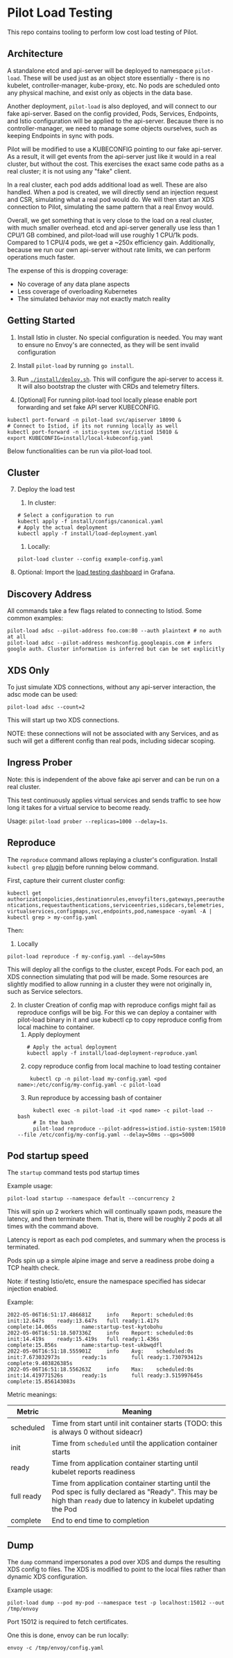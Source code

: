 # Pilot Load Testing

This repo contains tooling to perform low cost load testing of Pilot.

## Architecture

A standalone etcd and api-server will be deployed to namespace `pilot-load`. These will be used just as an object store
essentially - there is no kubelet, controller-manager, kube-proxy, etc. No pods are scheduled onto any physical machine, and
exist only as objects in the data base.

Another deployment, `pilot-load` is also deployed, and will connect to our fake api-server. Based on the config provided,
Pods, Services, Endpoints, and Istio configuration will be applied to the api-server. Because there is no controller-manager, we need
to manage some objects ourselves, such as keeping Endpoints in sync with pods.

Pilot will be modified to use a KUBECONFIG pointing to our fake api-server. As a result, it will get events from the api-server
just like it would in a real cluster, but without the cost. This exercises the exact same code paths as a real cluster; it is not using
any "fake" client.

In a real cluster, each pod adds additional load as well. These are also handled. When a pod is created, we will directly send
an injection request and CSR, simulating what a real pod would do. We will then start an XDS connection to Pilot, simulating the
same pattern that a real Envoy would.

Overall, we get something that is very close to the load on a real cluster, with much smaller overhead. etcd and api-server generally use
less than 1 CPU/1 GB combined, and pilot-load will use roughly 1 CPU/1k pods. Compared to 1 CPU/4 pods, we get a ~250x efficiency gain. Additionally,
because we run our own api-server without rate limits, we can perform operations much faster.

The expense of this is dropping coverage:
* No coverage of any data plane aspects
* Less coverage of overloading Kubernetes
* The simulated behavior may not exactly match reality

## Getting Started

1. Install Istio in cluster. No special configuration is needed. You may want to ensure no Envoy's are connected, as they will be sent invalid configuration

2. Install `pilot-load` by running `go install`.

3. Run [`./install/deploy.sh`](./install/deploy.sh). This will configure the api-server to access it. It will also bootstrap the cluster with CRDs and telemetry filters.

4. [Optional] For running pilot-load tool locally please enable port forwarding and set fake API server KUBECONFIG.  
```shell script
kubectl port-forward -n pilot-load svc/apiserver 18090 &
# Connect to Istiod, if its not running locally as well
kubectl port-forward -n istio-system svc/istiod 15010 &
export KUBECONFIG=install/local-kubeconfig.yaml
```

Below functionalities can be run via pilot-load tool.
## Cluster
7. Deploy the load test

    1. In cluster:

      ```shell script
      # Select a configuration to run
      kubectl apply -f install/configs/canonical.yaml
      # Apply the actual deployment
      kubectl apply -f install/load-deployment.yaml
      ```

    1. Locally:

      ```shell script
      pilot-load cluster --config example-config.yaml
      ```
8. Optional: Import the [load testing dashboard](./install/dashboard.json) in Grafana.

## Discovery Address

All commands take a few flags related to connecting to Istiod. Some common examples:

```shell
pilot-load adsc --pilot-address foo.com:80 --auth plaintext # no auth at all
pilot-load adsc --pilot-address meshconfig.googleapis.com # infers google auth. Cluster information is inferred but can be set explicitly
```

## XDS Only

To just simulate XDS connections, without any api-server interaction, the adsc mode can be used:

```shell script
pilot-load adsc --count=2
```

This will start up two XDS connections.

NOTE: these connections will not be associated with any Services, and as such will get a different config than real pods, including sidecar scoping.

## Ingress Prober

Note: this is independent of the above fake api server and can be run on a real cluster.

This test continuously applies virtual services and sends traffic to see how long it takes for a virtual service to become ready.

Usage: `pilot-load prober --replicas=1000 --delay=1s`.

## Reproduce
The `reproduce` command allows replaying a cluster's configuration. Install `kubectl grep`
[plugin](https://github.com/howardjohn/kubectl-grep)  before running below command.

First, capture their current cluster config: 

`kubectl get authorizationpolicies,destinationrules,envoyfilters,gateways,peerauthentications,requestauthentications,serviceentries,sidecars,telemetries,virtualservices,configmaps,svc,endpoints,pod,namespace -oyaml -A | kubectl grep > my-config.yaml`

Then:

1. Locally

```shell script
pilot-load reproduce -f my-config.yaml --delay=50ms
```

This will deploy all the configs to the cluster, except Pods. For each pod, an XDS connection simulating that pod will be made.
Some resources are slightly modified to allow running in a cluster they were not originally in, such as Service selectors.

2. In cluster
Creation of config map with reproduce configs might fail as reproduce configs will be big. For this we can deploy a container with pilot-load
binary in it and use kubectl cp to copy reproduce config from local machine to container.
   1. Apply deployment
   ```shell script
      # Apply the actual deployment
      kubectl apply -f install/load-deployment-reproduce.yaml
   ```
   2. copy reproduce config from local machine to load testing container
   ```shell script
       kubectl cp -n pilot-load my-config.yaml <pod name>:/etc/config/my-config.yaml -c pilot-load
   ```
   3. Run reproduce by accessing bash of container
   ```shell script
        kubectl exec -n pilot-load -it <pod name> -c pilot-load -- bash
        # In the bash
        pilot-load reproduce --pilot-address=istiod.istio-system:15010 --file /etc/config/my-config.yaml --delay=50ms --qps=5000
   ```

## Pod startup speed

The `startup` command tests pod startup times

Example usage:

```shell script
pilot-load startup --namespace default --concurrency 2
```

This will spin up 2 workers which will continually spawn pods, measure the latency, and then terminate them.
That is, there will be roughly 2 pods at all times with the command above.

Latency is report as each pod completes, and summary when the process is terminated.

Pods spin up a simple alpine image and serve a readiness probe doing a TCP health check.

Note: if testing Istio/etc, ensure the namespace specified has sidecar injection enabled.

Example:
```
2022-05-06T16:51:17.486681Z     info    Report: scheduled:0s    init:12.647s    ready:13.647s   full ready:1.417s       complete:14.065s        name:startup-test-kytobohu
2022-05-06T16:51:18.507336Z     info    Report: scheduled:0s    init:14.419s    ready:15.419s   full ready:1.436s       complete:15.856s        name:startup-test-ukbwqdfl
2022-05-06T16:51:18.555901Z     info    Avg:    scheduled:0s    init:7.673032973s       ready:1s        full ready:1.730793412s complete:9.403826385s
2022-05-06T16:51:18.556263Z     info    Max:    scheduled:0s    init:14.419771526s      ready:1s        full ready:3.515997645s complete:15.856143083s
```

Metric meanings:

|Metric| Meaning                                                                                                                                                            |
|------|--------------------------------------------------------------------------------------------------------------------------------------------------------------------|
|scheduled| Time from start until init container starts (TODO: this is always 0 without sideacr)                                                                               |
|init| Time from `scheduled` until the application container starts                                                                                                       |
|ready| Time from application container starting until kubelet reports readiness                                                                                           |
|full ready| Time from application container starting until the Pod spec is fully declared as "Ready". This may be high than `ready` due to latency in kubelet updating the Pod |
|complete| End to end time to completion|

## Dump


The `dump` command impersonates a pod over XDS and dumps the resulting XDS config to files.
The XDS is modified to point to the local files rather than dynamic XDS configuration.

Example usage:

```shell script
pilot-load dump --pod my-pod --namespace test -p localhost:15012 --out /tmp/envoy
```

Port 15012 is required to fetch certificates.

One this is done, envoy can be run locally:

```shell script
envoy -c /tmp/envoy/config.yaml
```
